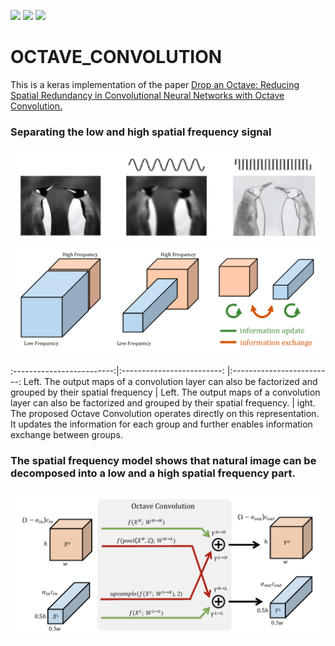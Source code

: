 ![](https://img.shields.io/badge/language-python_keras-orange.svg)
![](https://img.shields.io/badge/progress-70-green.svg)
[![](https://img.shields.io/badge/reference-paper-blue.svg)](https://arxiv.org/abs/1904.05049)
# OCTAVE_CONVOLUTION

This is a keras implementation of the paper [Drop an Octave: Reducing Spatial Redundancy in Convolutional Neural Networks with Octave Convolution.](https://arxiv.org/abs/1904.05049)


### Separating the low and high spatial frequency signal


![](fig/fig1.png)
![](fig/fig2.png)

:-------------------------:|:-------------------------: |:-------------------------: 
Left. The output maps of a convolution layer can also be factorized and grouped by their spatial frequency |  Left. The output maps of a convolution layer can also be factorized and grouped by their spatial frequency.  |   ight. The proposed Octave Convolution operates directly on this representation. It updates the information for each group and further enables information exchange between groups.

### The spatial frequency model shows that natural image can be decomposed into a low and a high spatial frequency part. 

![](fig/octave.png)
